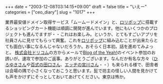 +++
date = "2003-12-08T03:14:15+09:00"
draft = false
title = "いえー"
categories = ["ceo_diary"]
slug = "1017"
+++

業界最安値ドメイン取得サービス「ムームードメイン」と、<a href="http://lolipop.jp">ロリポップ</a>に搭載するショッピングカート機能は順調に開発が進んでいます。他にもいくつかのプロジェクトも進んでますが・・これはお楽しみ。というか、とてもすごいアプリを社員さんに見せてもらって興奮。これを<a href="http://lolipop.jp">ロリポップ</a>に組み込むことが出来たらとても面白い事になるんじゃないだろうか。おそらく日本初。話を進めてみよっと。
<a href="http://www.drecom.co.jp/">株式会社ドリコム</a>の方からメールで<a href="http://yeah.myblog.jp/">Blog of the Yeah!</a>のイベント参加のお誘いが。速攻で参加のご返事。ありがとうございます。なんだか有名な方々（<a href="http://2ch.net">ひろゆきさん</a>や<a href="http://www.100shiki.com/">百式の田口さん</a>、<a href="http://blog.bulknews.net/">エッヂの宮川さん</a>・・）も来られる様で、田舎者は会場の隅で小さくなっておこうと思います。髭で坊主の怪しい人間を見かけても声をかけずにそっとしておいてあげてください。東京は怖か。

